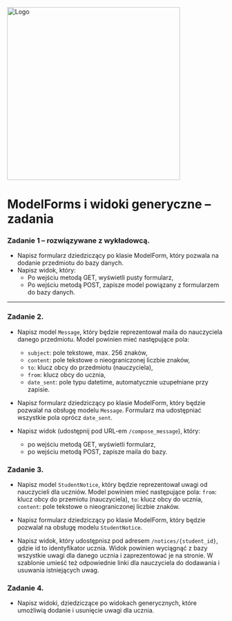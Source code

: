 <img alt="Logo" src="http://coderslab.pl/svg/logo-coderslab.svg" width="400">

# ModelForms i widoki generyczne &ndash; zadania

### Zadanie 1 &ndash; rozwiązywane z wykładowcą.

* Napisz formularz dziedziczący po klasie ModelForm, który pozwala na dodanie przedmiotu do bazy danych.
* Napisz widok, który:
    * Po wejściu metodą GET, wyświetli pusty formularz,
    * Po wejściu metodą POST, zapisze model powiązany z formularzem do bazy danych.

---

### Zadanie 2.

* Napisz model `Message`, który będzie reprezentował maila do nauczyciela danego przedmiotu. Model powinien mieć następujące pola:
    * `subject`: pole tekstowe, max. 256 znaków,
    * `content`: pole tekstowe o nieograniczonej liczbie znaków,
    * `to`: klucz obcy do przedmiotu (nauczyciela),
    * `from`: klucz obcy do ucznia,
    * `date_sent`: pole typu datetime, automatycznie uzupełniane przy zapisie.

* Napisz formularz dziedziczący po klasie ModelForm, który będzie pozwalał na obsługę modelu `Message`. Formularz ma udostępniać wszystkie pola oprócz `date_sent`.

* Napisz widok (udostępnij pod URL-em `/compose_message`), który:
    * po wejściu metodą GET, wyświetli formularz,
    * po wejściu metodą POST, zapisze maila do bazy.


### Zadanie 3.

* Napisz model `StudentNotice`, który będzie reprezentował uwagi od nauczycieli dla uczniów. Model powinien mieć następujące pola:
    `from`: klucz obcy do przemiotu (nauczyciela),
    `to`: klucz obcy do ucznia,
    `content`: pole tekstowe o nieograniczonej liczbie znaków.

* Napisz formularz dziedziczący po klasie ModelForm, który będzie pozwalał na obsługę modelu `StudentNotice`.

* Napisz widok, który udostępnisz pod adresem `/notices/{student_id}`, gdzie id to identyfikator ucznia. Widok powinien wyciągnąć z bazy wszystkie uwagi dla danego ucznia i zaprezentować je na stronie. W szablonie umieść też odpowiednie linki dla nauczyciela do dodawania i usuwania istniejących uwag.

### Zadanie 4.

* Napisz widoki, dziedziczące po widokach generycznych, które umożliwią dodanie i usunięcie uwagi dla ucznia.
